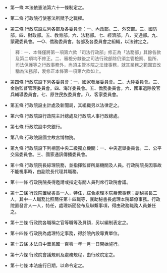 * 第一條 本法依憲法第六十一條制定之。

* 第二條 行政院行使憲法所賦予之職權。

* 第三條 行政院設左列各部及各委員會：一、內政部。二、外交部。三、國防部。四、財政部。五、教育部。六、法務部。七、經濟部。八、交通部。九、蒙藏委員會。一○、僑務委員會。各部及各委員會之組織，以法律定之。

> 釋：一、本條僅將第一項第六款「司法行政部」修正為「法務部」其餘各款及第二項均不修正。二、審檢分隸後之司法行政部除仍須主管檢察、監所、司法保護等之行政事務外，尚須主管本院之法律事務，就其業務之範圍宜改稱為法務部，爰修正本條第一項第六款如上。

* 第四條 行政院設下列各委員會：一、國家發展委員會。二、大陸委員會。三、金融監督管理委員會。四、海洋委員會。五、僑務委員會。六、國軍退除役官兵輔導委員會。七、原住民族委員會。八、客家委員會。

* 第五條 行政院設主計處及新聞局，其組織另以法律定之。

* 第六條 行政院設行政院主計總處及行政院人事行政總處。

* 第七條 行政院設中央銀行。

* 第八條 行政院設國立故宮博物院。

* 第九條 行政院設下列相當中央二級獨立機關：一、中央選舉委員會。二、公平交易委員會。三、國家通訊傳播委員會。

* 第十條 行政院院長綜理院務，並指揮監督所屬機關及人員。行政院院長因事故不能視事時，由副院長代理其職務。

* 第十一條 行政院院長得邀請或指定有關人員列席行政院會議。

* 第十二條 行政院置秘書長一人，特任，綜合處理本院幕僚事務；副秘書長二人，其中一人職務比照簡任第十四職等，襄助秘書長處理本院幕僚事務。行政院置發言人一人，特任，處理新聞發布及聯繫事項，得由政務職務人員兼任之。

* 第十三條 行政院各職稱之官等職等及員額，另以編制表定之。

* 第十四條 行政院為處理特定事務，得於院內設專責單位。

* 第十五條 本法自中華民國一百零一年一月一日開始施行。

* 第十六條 行政院會議規則及處務規程，由行政院定之。

* 第十七條 本法施行日期，以命令定之。

